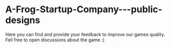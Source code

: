 # A-Frog-Startup-Company---public-designs
Here you can find and provide your feedback to improve our games quality. Fell free to open discussions about the game :)
